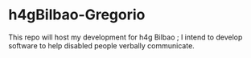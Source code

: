 h4gBilbao-Gregorio
==================

This repo will host my development for h4g Bilbao ; I intend to develop software to help disabled people verbally communicate.
